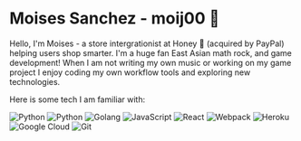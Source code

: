 # Moises Sanchez - moij00 🤖

Hello, I'm Moises - a store intergrationist at Honey 🍯 (acquired by PayPal) helping users shop smarter. I'm a huge fan East Asian math rock, and game development! When I am not writing my own music or working on my game project I enjoy coding my own workflow tools and exploring new technologies.

Here is some tech I am familiar with:

![Python](https://img.shields.io/badge/-Python-black?style=flat-square&logo=Python) ![Python](https://img.shields.io/badge/-Flask-black?style=flat-square&logo=flask) ![Golang](https://img.shields.io/badge/-Golang-black?style=flat-square&logo=go) ![JavaScript](https://img.shields.io/badge/-JavaScript-black?style=flat-square&logo=javascript) ![React](https://img.shields.io/badge/-React-black?style=flat-square&logo=react) ![Webpack](https://img.shields.io/badge/-Webpack-black?style=flat-square&logo=webpack) ![Heroku](https://img.shields.io/badge/-Heroku-430098?style=flat-square&logo=heroku) ![Google Cloud](https://img.shields.io/badge/Google%20Cloud-black?style=flat-square&logo=google-cloud) ![Git](https://img.shields.io/badge/-Git-black?style=flat-square&logo=git)
